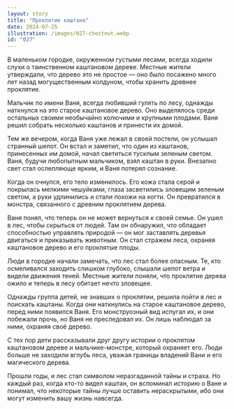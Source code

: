 ```yaml
---
layout: story
title: "Проклятие каштана"
date: 2024-07-25
illustration: /images/027-chestnut.webp
id: "027"
---
```


В маленьком городке, окруженном густыми лесами, всегда ходили слухи о таинственном каштановом дереве. Местные жители утверждали, что дерево это не простое — оно было посажено много лет назад могущественным колдуном, чтобы хранить древнее проклятие.

Мальчик по имени Ваня, всегда любивший гулять по лесу, однажды наткнулся на это старое каштановое дерево. Оно выделялось среди остальных своими необычайно колючими и крупными плодами. Ваня решил собрать несколько каштанов и принести их домой.

Тем же вечером, когда Ваня уже лежал в своей постели, он услышал странный шепот. Он встал и заметил, что один из каштанов, принесенных им домой, начал светиться тусклым зеленым светом. Ваня, будучи любопытным мальчиком, взял каштан в руки. Внезапно свет стал ослепляюще ярким, и Ваня потерял сознание.

Когда он очнулся, его тело изменилось. Его кожа стала серой и покрылась мелкими чешуйками, глаза засветились зловещим зеленым светом, а руки удлинились и стали похожи на когти. Он превратился в монстра, связанного с древним проклятием дерева.

Ваня понял, что теперь он не может вернуться к своей семье. Он ушел в лес, чтобы скрыться от людей. Там он обнаружил, что обладает способностью управлять природой — он мог заставлять деревья двигаться и приказывать животным. Он стал стражем леса, охраняя каштановое дерево и его проклятые плоды.

Люди в городке начали замечать, что лес стал более опасным. Те, кто осмеливался заходить слишком глубоко, слышали шепот ветра и видели движения теней. Местные жители поняли, что проклятие дерева ожило и теперь в лесу обитает нечто зловещее.

Однажды группа детей, не знавших о проклятии, решила пойти в лес и поискать каштаны. Когда они наткнулись на старое каштановое дерево, перед ними появился Ваня. Его монструозный вид испугал их, и они побежали прочь, но Ваня не преследовал их. Он лишь наблюдал за ними, охраняя своё дерево.

С тех пор дети рассказывали друг другу истории о проклятом каштановом дереве и мальчике-монстре, который охраняет его. Люди больше не заходили вглубь леса, уважая границы владений Вани и его магического дерева.

Прошли годы, и лес стал символом неразгаданной тайны и страха. Но каждый раз, когда кто-то видел каштан, он вспоминал историю о Ване и понимал, что некоторые тайны лучше оставить нераскрытыми, ибо они могут изменить вашу жизнь навсегда.